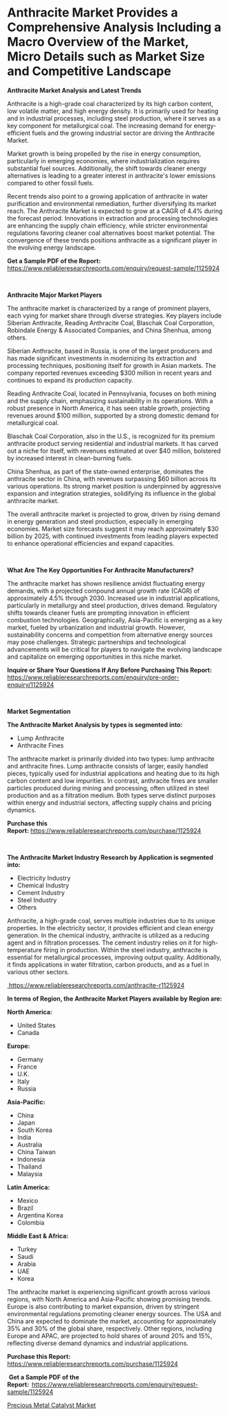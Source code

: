 <p><h1>Anthracite Market Provides a Comprehensive Analysis Including a Macro Overview of the Market, Micro Details such as Market Size and Competitive Landscape</h1></p><p><strong>Anthracite Market Analysis and Latest Trends</strong></p>
<p><p>Anthracite is a high-grade coal characterized by its high carbon content, low volatile matter, and high energy density. It is primarily used for heating and in industrial processes, including steel production, where it serves as a key component for metallurgical coal. The increasing demand for energy-efficient fuels and the growing industrial sector are driving the Anthracite Market.</p><p>Market growth is being propelled by the rise in energy consumption, particularly in emerging economies, where industrialization requires substantial fuel sources. Additionally, the shift towards cleaner energy alternatives is leading to a greater interest in anthracite's lower emissions compared to other fossil fuels. </p><p>Recent trends also point to a growing application of anthracite in water purification and environmental remediation, further diversifying its market reach. The Anthracite Market is expected to grow at a CAGR of 4.4% during the forecast period. Innovations in extraction and processing technologies are enhancing the supply chain efficiency, while stricter environmental regulations favoring cleaner coal alternatives boost market potential. The convergence of these trends positions anthracite as a significant player in the evolving energy landscape.</p></p>
<p><strong>Get a Sample PDF of the Report:&nbsp;</strong> <a href="https://www.reliableresearchreports.com/enquiry/request-sample/1125924?utm_campaign=3210&utm_medium=2&utm_source=Github&utm_content=ia&utm_term=02042025&utm_id=anthracite">https://www.reliableresearchreports.com/enquiry/request-sample/1125924</a></p>
<p>&nbsp;</p>
<p><strong>Anthracite Major Market Players</strong></p>
<p><p>The anthracite market is characterized by a range of prominent players, each vying for market share through diverse strategies. Key players include Siberian Anthracite, Reading Anthracite Coal, Blaschak Coal Corporation, Robindale Energy & Associated Companies, and China Shenhua, among others.</p><p>Siberian Anthracite, based in Russia, is one of the largest producers and has made significant investments in modernizing its extraction and processing techniques, positioning itself for growth in Asian markets. The company reported revenues exceeding $300 million in recent years and continues to expand its production capacity.</p><p>Reading Anthracite Coal, located in Pennsylvania, focuses on both mining and the supply chain, emphasizing sustainability in its operations. With a robust presence in North America, it has seen stable growth, projecting revenues around $100 million, supported by a strong domestic demand for metallurgical coal.</p><p>Blaschak Coal Corporation, also in the U.S., is recognized for its premium anthracite product serving residential and industrial markets. It has carved out a niche for itself, with revenues estimated at over $40 million, bolstered by increased interest in clean-burning fuels.</p><p>China Shenhua, as part of the state-owned enterprise, dominates the anthracite sector in China, with revenues surpassing $60 billion across its various operations. Its strong market position is underpinned by aggressive expansion and integration strategies, solidifying its influence in the global anthracite market.</p><p>The overall anthracite market is projected to grow, driven by rising demand in energy generation and steel production, especially in emerging economies. Market size forecasts suggest it may reach approximately $30 billion by 2025, with continued investments from leading players expected to enhance operational efficiencies and expand capacities.</p></p>
<p>&nbsp;</p>
<p><strong>What Are The Key Opportunities For Anthracite Manufacturers?</strong></p>
<p><p>The anthracite market has shown resilience amidst fluctuating energy demands, with a projected compound annual growth rate (CAGR) of approximately 4.5% through 2030. Increased use in industrial applications, particularly in metallurgy and steel production, drives demand. Regulatory shifts towards cleaner fuels are prompting innovation in efficient combustion technologies. Geographically, Asia-Pacific is emerging as a key market, fueled by urbanization and industrial growth. However, sustainability concerns and competition from alternative energy sources may pose challenges. Strategic partnerships and technological advancements will be critical for players to navigate the evolving landscape and capitalize on emerging opportunities in this niche market.</p></p>
<p><strong>Inquire or Share Your Questions If Any Before Purchasing This Report:</strong> <a href="https://www.reliableresearchreports.com/enquiry/pre-order-enquiry/1125924?utm_campaign=3210&utm_medium=2&utm_source=Github&utm_content=ia&utm_term=02042025&utm_id=anthracite">https://www.reliableresearchreports.com/enquiry/pre-order-enquiry/1125924</a></p>
<p>&nbsp;</p>
<p><strong>Market Segmentation</strong></p>
<p><strong>The Anthracite Market Analysis by types is segmented into:</strong></p>
<p><ul><li>Lump Anthracite</li><li>Anthracite Fines</li></ul></p>
<p><p>The anthracite market is primarily divided into two types: lump anthracite and anthracite fines. Lump anthracite consists of larger, easily handled pieces, typically used for industrial applications and heating due to its high carbon content and low impurities. In contrast, anthracite fines are smaller particles produced during mining and processing, often utilized in steel production and as a filtration medium. Both types serve distinct purposes within energy and industrial sectors, affecting supply chains and pricing dynamics.</p></p>
<p><strong>Purchase this Report:&nbsp;</strong><a href="https://www.reliableresearchreports.com/purchase/1125924?utm_campaign=3210&utm_medium=2&utm_source=Github&utm_content=ia&utm_term=02042025&utm_id=anthracite">https://www.reliableresearchreports.com/purchase/1125924</a></p>
<p>&nbsp;</p>
<p><strong>The Anthracite Market Industry Research by Application is segmented into:</strong></p>
<p><ul><li>Electricity Industry</li><li>Chemical Industry</li><li>Cement Industry</li><li>Steel Industry</li><li>Others</li></ul></p>
<p><p>Anthracite, a high-grade coal, serves multiple industries due to its unique properties. In the electricity sector, it provides efficient and clean energy generation. In the chemical industry, anthracite is utilized as a reducing agent and in filtration processes. The cement industry relies on it for high-temperature firing in production. Within the steel industry, anthracite is essential for metallurgical processes, improving output quality. Additionally, it finds applications in water filtration, carbon products, and as a fuel in various other sectors.</p></p>
<p><a href="https://www.reliableresearchreports.com/anthracite-r1125924?utm_campaign=3210&utm_medium=2&utm_source=Github&utm_content=ia&utm_term=02042025&utm_id=anthracite">&nbsp;https://www.reliableresearchreports.com/anthracite-r1125924</a></p>
<p><strong>In terms of Region, the Anthracite Market Players available by Region are:</strong></p>
<p>
    <p> <strong> North America: </strong>
        <ul>
            <li>United States</li>
            <li>Canada</li>
        </ul>
        </p> 
    <p> <strong> Europe: </strong>
        <ul>
            <li>Germany</li>
            <li>France</li>
            <li>U.K.</li>
            <li>Italy</li>
            <li>Russia</li>
        </ul>
        </p> 
    <p> <strong> Asia-Pacific: </strong>
        <ul>
            <li>China</li>
            <li>Japan</li>
            <li>South Korea</li>
            <li>India</li>
            <li>Australia</li>
            <li>China Taiwan</li>
            <li>Indonesia</li>
            <li>Thailand</li>
            <li>Malaysia</li>
        </ul>
        </p> 
    <p> <strong> Latin America: </strong>
        <ul>
            <li>Mexico</li>
            <li>Brazil</li>
            <li>Argentina Korea</li>
            <li>Colombia</li>
        </ul>
        </p> 
    <p> <strong> Middle East & Africa: </strong>
        <ul>
            <li>Turkey</li>
            <li>Saudi</li>
            <li>Arabia</li>
            <li>UAE</li>
            <li>Korea</li>
        </ul>
    </p>
    </p>
<p><p>The anthracite market is experiencing significant growth across various regions, with North America and Asia-Pacific showing promising trends. Europe is also contributing to market expansion, driven by stringent environmental regulations promoting cleaner energy sources. The USA and China are expected to dominate the market, accounting for approximately 35% and 30% of the global share, respectively. Other regions, including Europe and APAC, are projected to hold shares of around 20% and 15%, reflecting diverse demand dynamics and industrial applications.</p></p>
<p><strong>Purchase this Report: </strong><a href="https://www.reliableresearchreports.com/purchase/1125924?utm_campaign=3210&utm_medium=2&utm_source=Github&utm_content=ia&utm_term=02042025&utm_id=anthracite">https://www.reliableresearchreports.com/purchase/1125924</a></p>
<p>&nbsp;<strong>Get a Sample PDF of the Report:&nbsp;&nbsp;</strong><a href="https://www.reliableresearchreports.com/enquiry/request-sample/1125924?utm_campaign=3210&utm_medium=2&utm_source=Github&utm_content=ia&utm_term=02042025&utm_id=anthracite">https://www.reliableresearchreports.com/enquiry/request-sample/1125924</a></p>
<p><strong></strong></p>
<p><p><a href="https://github.com/lestymbango/Market-Research-Report-List-1/blob/main/precious-metal-catalyst-market.md?utm_campaign=3210&utm_medium=2&utm_source=Github&utm_content=ia&utm_term=02042025&utm_id=anthracite">Precious Metal Catalyst Market</a></p></p>